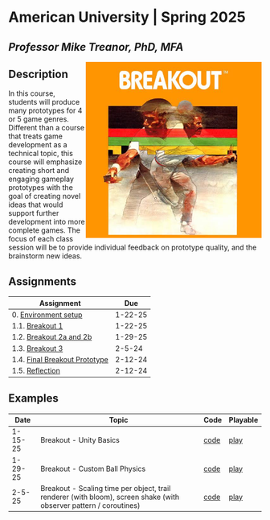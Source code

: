 # American University | Spring 2025
## *Professor Mike Treanor, PhD, MFA*

<img src="./assignments/images/breakout.jpg" alt="Breakout 2600 box art" align="right" width="350">

## Description
In this course, students will produce many prototypes for 4 or 5 game genres. Different than a course that treats game development as a technical topic, this course will emphasize creating short and engaging gameplay prototypes with the goal of creating novel ideas that would support further development into more complete games. The focus of each class session will be to provide individual feedback on prototype quality, and the brainstorm new ideas.

## Assignments

| Assignment | Due |
| --- | --- |
| 0. [Environment setup](./assignments/setup.html) | 1-22-25 |
| 1.1. [Breakout 1](https://mtreanor.com/game615-spring2025/assignments/breakout.html#breakout-1) | 1-22-25 |
| 1.2. [Breakout 2a and 2b](https://mtreanor.com/game615-spring2025/assignments/breakout.html#breakout-2a-and-breakout-2b) | 1-29-25 |
| 1.3. [Breakout 3](https://mtreanor.com/game615-spring2025/assignments/breakout.html#breakout-3) | 2-5-24 |
| 1.4. [Final Breakout Prototype](https://mtreanor.com/game615-spring2025/assignments/breakout.html#Final-Prototype) | 2-12-24 |
| 1.5. [Reflection](https://mtreanor.com/game615-spring2025/assignments/breakout.html#reflection) | 2-12-24 |

## Examples

| Date | Topic | Code | Playable |
| --- | --- | --- | --- |
| 1-15-25 | Breakout - Unity Basics | [code](https://github.com/mtreanor/game615-spring2025/tree/main/examples/breakout/Assets/BallScriptRB.cs) | [play](./prototypes/breakout/) |
| 1-29-25 | Breakout - Custom Ball Physics | [code](https://github.com/mtreanor/game615-spring2025/tree/main/examples/breakout/Assets/BallPhysics.cs) | [play](./prototypes/breakout-physics/) |
| 2-5-25 | Breakout - Scaling time per object, trail renderer (with bloom), screen shake (with observer pattern / coroutines)  | [code](https://github.com/mtreanor/game615-spring2025/tree/main/examples/breakout/Assets/BallPhysics.cs) | [play](./prototypes/breakout-effects/) |